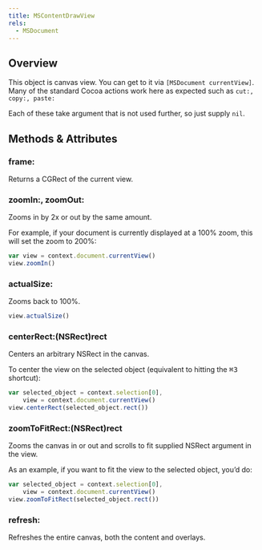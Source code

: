 ```yaml
---
title: MSContentDrawView
rels:
  - MSDocument
---
```


## Overview

This object is canvas view. You can get to it via `[MSDocument currentView]`.
Many of the standard Cocoa actions work here as expected such as `cut:, copy:, paste:`

Each of these take argument that is not used further, so just supply `nil`.

## Methods & Attributes

### frame:

Returns a CGRect of the current view.

### zoomIn:, zoomOut:

Zooms in by 2x or out by the same amount.

For example, if your document is currently displayed at a 100% zoom, this will set the zoom to 200%:

```javascript
var view = context.document.currentView()
view.zoomIn()
```

### actualSize:

Zooms back to 100%.

```javascript
view.actualSize()
```

### centerRect:(NSRect)rect

Centers an arbitrary NSRect in the canvas.

To center the view on the selected object (equivalent to hitting the <kbd>⌘3</kbd> shortcut):

```javascript
var selected_object = context.selection[0],
    view = context.document.currentView()
view.centerRect(selected_object.rect())
```

### zoomToFitRect:(NSRect)rect

Zooms the canvas in or out and scrolls to fit supplied NSRect argument in the view.

As an example, if you want to fit the view to the selected object, you’d do:

```javascript
var selected_object = context.selection[0],
    view = context.document.currentView()
view.zoomToFitRect(selected_object.rect())
```

### refresh:

Refreshes the entire canvas, both the content and overlays.

